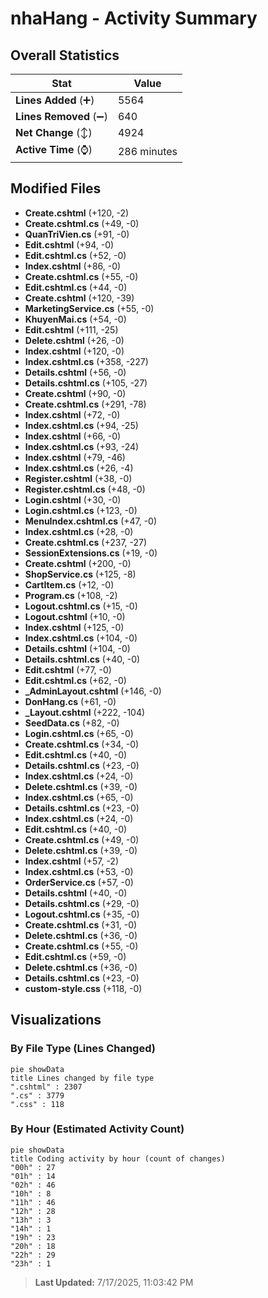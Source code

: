 # nhaHang - Activity Summary 

## Overall Statistics

| Stat                   | Value                                                             |
| ---------------------- | ----------------------------------------------------------------- |
| **Lines Added** (➕)   | 5564                                          |
| **Lines Removed** (➖) | 640                                        |
| **Net Change** (↕)    | 4924                |
| **Active Time** (⌚)   | 286 minutes |


## Modified Files
- **Create.cshtml** (+120, -2)
- **Create.cshtml.cs** (+49, -0)
- **QuanTriVien.cs** (+91, -0)
- **Edit.cshtml** (+94, -0)
- **Edit.cshtml.cs** (+52, -0)
- **Index.cshtml** (+86, -0)
- **Create.cshtml.cs** (+55, -0)
- **Edit.cshtml.cs** (+44, -0)
- **Create.cshtml** (+120, -39)
- **MarketingService.cs** (+55, -0)
- **KhuyenMai.cs** (+54, -0)
- **Edit.cshtml** (+111, -25)
- **Delete.cshtml** (+26, -0)
- **Index.cshtml** (+120, -0)
- **Index.cshtml.cs** (+358, -227)
- **Details.cshtml** (+56, -0)
- **Details.cshtml.cs** (+105, -27)
- **Create.cshtml** (+90, -0)
- **Create.cshtml.cs** (+291, -78)
- **Index.cshtml** (+72, -0)
- **Index.cshtml.cs** (+94, -25)
- **Index.cshtml** (+66, -0)
- **Index.cshtml.cs** (+93, -24)
- **Index.cshtml** (+79, -46)
- **Index.cshtml.cs** (+26, -4)
- **Register.cshtml** (+38, -0)
- **Register.cshtml.cs** (+48, -0)
- **Login.cshtml** (+30, -0)
- **Login.cshtml.cs** (+123, -0)
- **MenuIndex.cshtml.cs** (+47, -0)
- **Index.cshtml.cs** (+28, -0)
- **Create.cshtml.cs** (+237, -27)
- **SessionExtensions.cs** (+19, -0)
- **Create.cshtml** (+200, -0)
- **ShopService.cs** (+125, -8)
- **CartItem.cs** (+12, -0)
- **Program.cs** (+108, -2)
- **Logout.cshtml.cs** (+15, -0)
- **Logout.cshtml** (+10, -0)
- **Index.cshtml** (+125, -0)
- **Index.cshtml.cs** (+104, -0)
- **Details.cshtml** (+104, -0)
- **Details.cshtml.cs** (+40, -0)
- **Edit.cshtml** (+77, -0)
- **Edit.cshtml.cs** (+62, -0)
- **_AdminLayout.cshtml** (+146, -0)
- **DonHang.cs** (+61, -0)
- **_Layout.cshtml** (+222, -104)
- **SeedData.cs** (+82, -0)
- **Login.cshtml.cs** (+65, -0)
- **Create.cshtml.cs** (+34, -0)
- **Edit.cshtml.cs** (+40, -0)
- **Details.cshtml.cs** (+23, -0)
- **Index.cshtml.cs** (+24, -0)
- **Delete.cshtml.cs** (+39, -0)
- **Index.cshtml.cs** (+65, -0)
- **Details.cshtml.cs** (+23, -0)
- **Index.cshtml.cs** (+24, -0)
- **Edit.cshtml.cs** (+40, -0)
- **Create.cshtml.cs** (+49, -0)
- **Delete.cshtml.cs** (+39, -0)
- **Index.cshtml** (+57, -2)
- **Index.cshtml.cs** (+53, -0)
- **OrderService.cs** (+57, -0)
- **Details.cshtml** (+40, -0)
- **Details.cshtml.cs** (+29, -0)
- **Logout.cshtml.cs** (+35, -0)
- **Create.cshtml.cs** (+31, -0)
- **Delete.cshtml.cs** (+36, -0)
- **Create.cshtml.cs** (+55, -0)
- **Edit.cshtml.cs** (+59, -0)
- **Delete.cshtml.cs** (+36, -0)
- **Details.cshtml.cs** (+23, -0)
- **custom-style.css** (+118, -0)

## Visualizations

### By File Type (Lines Changed)

```mermaid
pie showData
title Lines changed by file type
".cshtml" : 2307
".cs" : 3779
".css" : 118
```

### By Hour (Estimated Activity Count)

```mermaid
pie showData
title Coding activity by hour (count of changes)
"00h" : 27
"01h" : 14
"02h" : 46
"10h" : 8
"11h" : 46
"12h" : 28
"13h" : 3
"14h" : 1
"19h" : 23
"20h" : 18
"22h" : 29
"23h" : 1
```


> **Last Updated:** 7/17/2025, 11:03:42 PM